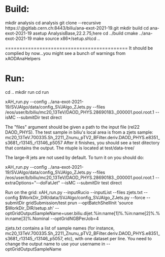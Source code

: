 Build:
===========================================
mkdir analysis
cd analysis
git clone --recursive https://:@gitlab.cern.ch:8443/biliu/ana-exot-2021-19.git
mkdir build
cd ana-exot-2021-19
asetup AnalysisBase,22.2.75,here
cd ../build
cmake ../ana-exot-2021-19
make
source x86*/setup.sh\cd ..

===========================================
It should be complied by now...you might see a bunch of warnings from xAODAnaHelpers

Run:
===========================================
cd ..
mkdir run
cd run

xAH_run.py --config ../ana-exot-2021-19/SVJAlgo/data/config_SVJAlgo_ZJets.py --files /eos/user/b/biliu/mc20_13TeV/DAOD_PHYS.28690183._000001.pool.root.1  --isMC --submitDir test direct

The "files" argument should be given a path to the input file (rel22 DAOD_PHYS). The test sample in biliu's local area is from a zjets sample: mc20_13TeV.700335.Sh_2211_Znunu_pTV2_BFilter.deriv.DAOD_PHYS.e8351_s3681_r13145_r13146_p5057
After it finishes, you should see a test ditectory that contains the output. The ntuple is located at test/data-tree/

The large-R jets are not used by default. To turn it on you should do:

xAH_run.py --config ../ana-exot-2021-19/SVJAlgo/data/config_SVJAlgo_ZJets.py --files /eos/user/b/biliu/mc20_13TeV/DAOD_PHYS.28690183._000001.pool.root.1 --extraOptions="--doFatJet" --isMC --submitDir test direct

Run on the grid:
xAH_run.py --inputRucio --inputList --files zjets.txt --config $WorkDir_DIR/data/SVJAlgo/config_SVJAlgo_ZJets.py --force --submitDir gridSubmission/test prun --optBatchShellInit 'source $WorkDir_DIR/setup.sh' --optGridOutputSampleName=user.biliu.dijet.%in:name[1]%.%in:name[2]%.%in:name[3]%.Nominal --optGridNGBPerJob=4

zjets.txt contains a list of sample names (for instance, mc20_13TeV.700335.Sh_2211_Znunu_pTV2_BFilter.deriv.DAOD_PHYS.e8351_s3681_r13145_r13146_p5057, etc), with one dataset per line. You need to change the output name to use your username in --optGridOutputSampleName

